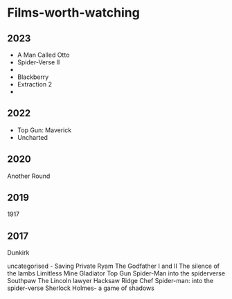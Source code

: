 # Films-worth-watching

## 2023
 - A Man Called Otto
 - Spider-Verse II
 - 
 - Blackberry
 - Extraction 2
 - 

## 2022
- Top Gun: Maverick
- Uncharted


## 2020
Another Round

## 2019
1917

## 2017 
Dunkirk


uncategorised - 
Saving Private Ryam
The Godfather I and II
The silence of the lambs
Limitless
Mine
Gladiator
Top Gun
Spider-Man into the spiderverse
Southpaw
The Lincoln lawyer
Hacksaw Ridge
Chef
Spider-man: into the spider-verse
Sherlock Holmes- a game of shadows













